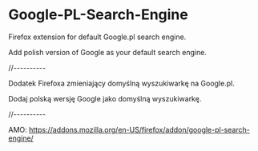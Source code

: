 # Google-PL-Search-Engine
Firefox extension for default Google.pl search engine.

Add polish version of Google as your default search engine. 

//----------

Dodatek Firefoxa zmieniający domyślną wyszukiwarkę na Google.pl.

Dodaj polską wersję Google jako domyślną wyszukiwarkę.

//----------

AMO: https://addons.mozilla.org/en-US/firefox/addon/google-pl-search-engine/
